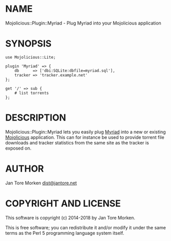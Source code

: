 # NAME

Mojolicious::Plugin::Myriad - Plug Myriad into your Mojolicious application

# SYNOPSIS

    use Mojolicious::Lite;

    plugin 'Myriad' => {
        db      => ['dbi:SQLite:dbfile=myriad.sql'],
        tracker => 'tracker.example.net'
    };

    get '/' => sub {
        # list torrents
    };

# DESCRIPTION

Mojolicious::Plugin::Myriad lets you easily plug [Myriad](https://metacpan.org/pod/Myriad) into a new or
existing [Mojolicious](https://metacpan.org/pod/Mojolicious) application. This can for instance be used to provide
torrent file downloads and tracker statistics from the same site as the
tracker is exposed on.

# AUTHOR

Jan Tore Morken <dist@jantore.net>

# COPYRIGHT AND LICENSE

This software is copyright (c) 2014-2018 by Jan Tore Morken.

This is free software; you can redistribute it and/or modify it under
the same terms as the Perl 5 programming language system itself.
